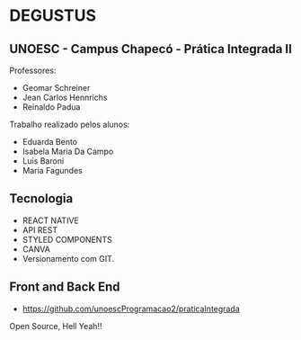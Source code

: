 # DEGUSTUS
## UNOESC - Campus Chapecó - Prática Integrada II

Professores:
- Geomar Schreiner
- Jean Carlos Hennrichs
- Reinaldo Padua

Trabalho realizado pelos alunos:
- Eduarda Bento
- Isabela Maria Da Campo
- Luis Baroni
- Maria Fagundes

## Tecnologia
- REACT NATIVE
- API REST
- STYLED COMPONENTS
- CANVA
- Versionamento com GIT.

## Front and Back End
- https://github.com/unoescProgramacao2/praticaIntegrada

Open Source, Hell Yeah!!